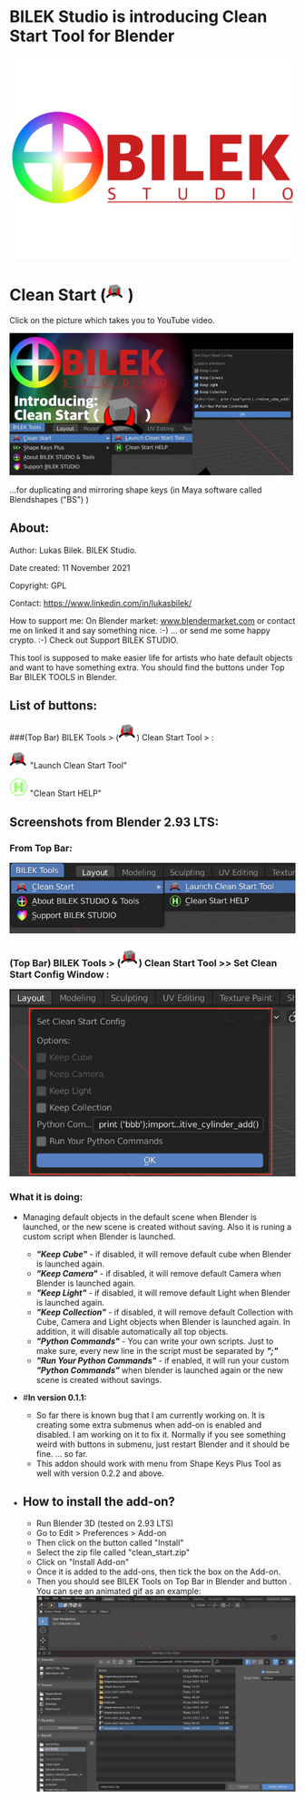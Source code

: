 # BILEK Studio is introducing Clean Start Tool for Blender

![](images/BILEK_STUDIO_logo_type_colored.png)


# Clean Start (![](icons/clean_start_logo.png) )

Click on the picture which takes you to YouTube video.

[![](images/main-introducing-picture.png)](https://youtu.be/fmZhEE6n2OM)

...for duplicating and mirroring shape keys (in Maya software called Blendshapes ("BS") )

## About:

Author: Lukas Bilek. BILEK Studio.

Date created: 11 November 2021

Copyright: GPL

Contact: https://www.linkedin.com/in/lukasbilek/

How to support me: On Blender market: www.blendermarket.com or contact me on linked it and say something nice. :-)
... or send me some happy crypto. :-) Check out Support BILEK STUDIO.
    
This tool is supposed to make easier life for artists who hate default objects and want to have something extra.
You should find the buttons under Top Bar BILEK TOOLS in Blender.

## List of buttons: 

###(Top Bar) BILEK Tools > (![](icons/clean_start_logo.png)) Clean Start Tool >  :

![](icons/clean_start_logo.png) "Launch Clean Start Tool"

![](icons/help.png) "Clean Start HELP"

## Screenshots from Blender 2.93 LTS:

### From Top Bar:

![](images/screenshot_menu_submenu.png)

### (Top Bar) BILEK Tools > (![](icons/clean_start_logo.png)) Clean Start Tool >> Set Clean Start Config Window :

![](images/clean_start_tool_window.png)


### What it is doing:
- Managing default objects in the default scene when Blender is launched, or the new scene is created without saving.
  Also it is runing a custom script when Blender is launched.
    - **_"Keep Cube"_** - if disabled, it will remove default cube when Blender is launched again.
    - **_"Keep Camera"_** - if disabled, it will remove default Camera when Blender is launched again.
    - **_"Keep Light"_** - if disabled, it will remove default Light when Blender is launched again.
    - **_"Keep Collection"_** - if disabled, it will remove default Collection with Cube, Camera and Light objects 
      when Blender is launched again. In addition, it will disable automatically all top objects.
    - **_"Python Commands"_** - You can write your own scripts. Just to make sure, every new line in the script
      must be separated by **_";"_**
    - **_"Run Your Python Commands"_** - if enabled, it will run your custom **_"Python Commands"_** when blender is launched
      again or the new scene is created without savings.
      
- #**In version 0.1.1:**
    - So far there is known bug that I am currently working on. It is creating some extra submenus when add-on is enabled and disabled.
      I am working on it to fix it. Normally if you see something weird with buttons in submenu, just restart Blender
      and it should be fine. ... so far.
    - This addon should work with menu from Shape Keys Plus Tool as well with version 0.2.2 and above.
- ## How to install the add-on?
    - Run Blender 3D (tested on 2.93 LTS) 
    - Go to Edit > Preferences > Add-on
    - Then click on the button called "Install"
    - Select the zip file called "clean_start.zip"
    - Click on "Install Add-on"
    - Once it is added to the add-ons, then tick the box on the Add-on.
    - Then you should see BILEK Tools on Top Bar in Blender and button .
You can see an animated gif as an example:  
![](images/gifs/addon_install.gif)

